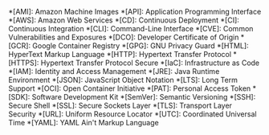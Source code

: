 <!-- Material for MkDocs shows a tooltip when you hover over any abbreviation in this list. -->
<!-- https://squidfunk.github.io/mkdocs-material/reference/tooltips/#adding-a-glossary -->

<!-- Please keep this list sorted from A-Z. -->

*[AMI]: Amazon Machine Images
*[API]: Application Programming Interface
*[AWS]: Amazon Web Services
*[CD]: Continuous Deployment
*[CI]: Continuous Integration
*[CLI]: Command-Line Interface
*[CVE]: Common Vulnerabilities and Exposures
*[DCO]: Developer Certificate of Origin
*[GCR]: Google Container Registry
*[GPG]: GNU Privacy Guard
*[HTML]: HyperText Markup Language
*[HTTP]: Hypertext Transfer Protocol
*[HTTPS]: Hypertext Transfer Protocol Secure
*[IaC]: Infrastructure as Code
*[IAM]: Identity and Access Management
*[JRE]: Java Runtime Environment
*[JSON]: JavaScript Object Notation
*[LTS]: Long Term Support
*[OCI]: Open Container Initiative
*[PAT]: Personal Access Token
*[SDK]: Software Development Kit
*[SemVer]: Semantic Versioning
*[SSH]: Secure Shell
*[SSL]: Secure Sockets Layer
*[TLS]: Transport Layer Security
*[URL]: Uniform Resource Locator
*[UTC]: Coordinated Universal Time
*[YAML]: YAML Ain't Markup Language